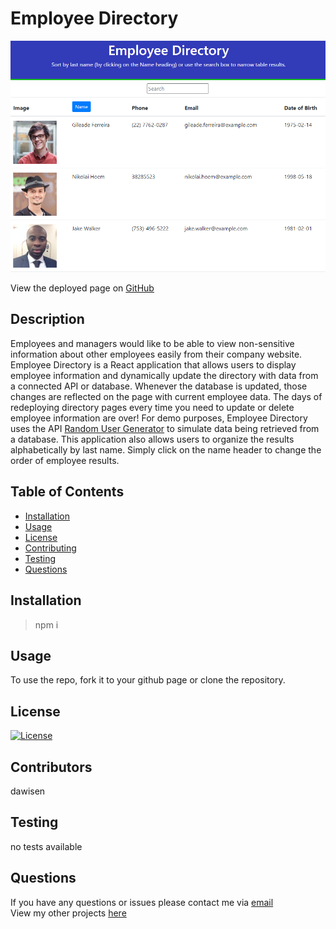 # Employee Directory

<img src="employee-directory-screenshot.png">

View the deployed page on [GitHub](https://github.com/dawisen/employee-directory/deployments/activity_log?environment=github-pages)

## Description 
Employees and managers would like to be able to view non-sensitive information about other employees easily from their company website. Employee Directory is a React application that allows users to display employee information and dynamically update the directory with data from a connected API or database. Whenever the database is updated, those changes are reflected on the page with current employee data. The days of redeploying directory pages every time you need to update or delete employee information are over!
For demo purposes, Employee Directory uses the API [Random User Generator](https://randomuser.me/) to simulate data being retrieved from a database. This application also allows users to organize the results alphabetically by last name. Simply click on the name header to change the order of employee results.
## Table of Contents

* [Installation](#Installation)
* [Usage](#Usage)
* [License](#License)
* [Contributing](#Contributing)
* [Testing](#Testing)
* [Questions](#Questions)

## Installation
>npm i
  
## Usage
To use the repo, fork it to your github page or clone the repository.

## License
[![License](https://img.shields.io/badge/License-Apache%202.0-blue.svg)](https://opensource.org/licenses/Apache-2.0)

## Contributors
dawisen

## Testing
no tests available
  
## Questions
If you have any questions or issues please contact me via [email](daniellewwise@gmail.com)<br>
View my other projects [here](https://github.com/dawisen?tab=repositories)